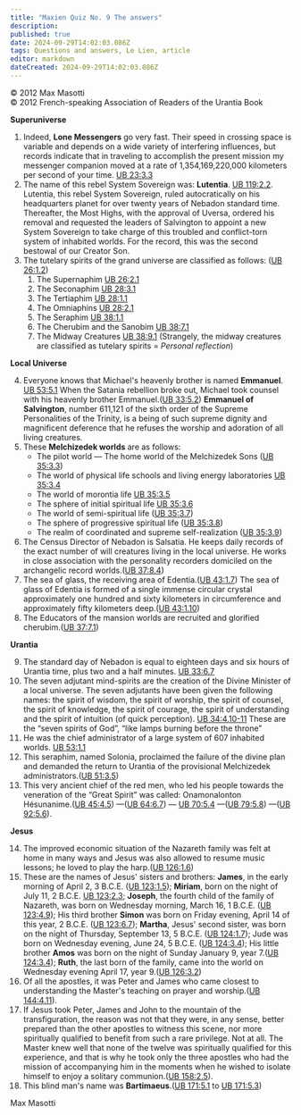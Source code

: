 ```yaml
---
title: "Maxien Quiz No. 9 The answers"
description: 
published: true
date: 2024-09-29T14:02:03.086Z
tags: Questions and answers, Le Lien, article
editor: markdown
dateCreated: 2024-09-29T14:02:03.086Z
---
```


<p class="v-card v-sheet theme--light grey lighten-3 px-2">© 2012 Max Masotti<br>© 2012 French-speaking Association of Readers of the Urantia Book</p>


**Superuniverse**

1. Indeed, **Lone Messengers** go very fast. Their speed in crossing space is variable and depends on a wide variety of interfering influences, but records indicate that in traveling to accomplish the present mission my messenger companion moved at a rate of 1,354,169,220,000 kilometers per second of your time. [UB 23:3.3](/en/The_Urantia_Book/23#p3_3)
2. The name of this rebel System Sovereign was: **Lutentia**. [UB 119:2.2](/en/The_Urantia_Book/119#p2_2). Lutentia, this rebel System Sovereign, ruled autocratically on his headquarters planet for over twenty years of Nebadon standard time. Thereafter, the Most Highs, with the approval of Uversa, ordered his removal and requested the leaders of Salvington to appoint a new System Sovereign to take charge of this troubled and conflict-torn system of inhabited worlds. For the record, this was the second bestowal of our Creator Son.
3. The tutelary spirits of the grand universe are classified as follows: ([UB 26:1.2](/en/The_Urantia_Book/26#p1_2))
	1. The Supernaphim [UB 26:2.1](/en/The_Urantia_Book/26#p2_1)
	2. The Seconaphim [UB 28:3.1](/en/The_Urantia_Book/28#p3_1)
	3. The Tertiaphim [UB 28:1.1](/en/The_Urantia_Book/28#p1_1)
	4. The Omniaphins [UB 28:2.1](/en/The_Urantia_Book/28#p2_1)
	5. The Seraphim [UB 38:1.1](/en/The_Urantia_Book/38#p1_1)
	6. The Cherubim and the Sanobim [UB 38:7.1](/en/The_Urantia_Book/38#p7_1)
	7. The Midway Creatures [UB 38:9.1](/en/The_Urantia_Book/38#p9_1) (Strangely, the midway creatures are classified as tutelary spirits = _Personal reflection_)

**Local Universe**

4. Everyone knows that Michael's heavenly brother is named **Emmanuel**. [UB 53:5.1](/en/The_Urantia_Book/53#p5_1) When the Satania rebellion broke out, Michael took counsel with his heavenly brother Emmanuel.([UB 33:5.2](/en/The_Urantia_Book/33#p5_2)) **Emmanuel of Salvington**, number 611,121 of the sixth order of the Supreme Personalities of the Trinity, is a being of such supreme dignity and magnificent deference that he refuses the worship and adoration of all living creatures.
5. These **Melchizedek worlds** are as follows:
	- The pilot world — The home world of the Melchizedek Sons ([UB 35:3.3](/en/The_Urantia_Book/35#p3_3))
	- The world of physical life schools and living energy laboratories [UB 35:3.4](/en/The_Urantia_Book/35#p3_4)
	- The world of morontia life [UB 35:3.5](/en/The_Urantia_Book/35#p3_5)
	- The sphere of initial spiritual life [UB 35:3.6](/en/The_Urantia_Book/35#p3_6)
	- The world of semi-spiritual life ([UB 35:3.7](/en/The_Urantia_Book/35#p3_7))
	- The sphere of progressive spiritual life ([UB 35:3.8](/en/The_Urantia_Book/35#p3_8))
	- The realm of coordinated and supreme self-realization ([UB 35:3.9](/en/The_Urantia_Book/35#p3_9))
6. The Census Director of Nebadon is Salsatia. He keeps daily records of the exact number of will creatures living in the local universe. He works in close association with the personality recorders domiciled on the archangelic record worlds.([UB 37:8.4](/en/The_Urantia_Book/37#p8_4))
7. The sea of glass, the receiving area of Edentia.([UB 43:1.7](/en/The_Urantia_Book/43#p1_7)) The sea of glass of Edentia is formed of a single immense circular crystal approximately one hundred and sixty kilometers in circumference and approximately fifty kilometers deep.([UB 43:1.10](/en/The_Urantia_Book/43#p1_10))
8. The Educators of the mansion worlds are recruited and glorified cherubim.([UB 37:7.1](/en/The_Urantia_Book/37#p7_1))

**Urantia**

9. The standard day of Nebadon is equal to eighteen days and six hours of Urantia time, plus two and a half minutes. [UB 33:6.7](/en/The_Urantia_Book/33#p6_7)
10. The seven adjutant mind-spirits are the creation of the Divine Minister of a local universe. The seven adjutants have been given the following names: the spirit of wisdom, the spirit of worship, the spirit of counsel, the spirit of knowledge, the spirit of courage, the spirit of understanding and the spirit of intuition (of quick perception). [UB 34:4.10-11](/en/The_Urantia_Book/34#p4_10) These are the “seven spirits of God”, “like lamps burning before the throne”
11. He was the chief administrator of a large system of 607 inhabited worlds. [UB 53:1.1](/en/The_Urantia_Book/53#p1_1)
12. This seraphim, named Solonia, proclaimed the failure of the divine plan and demanded the return to Urantia of the provisional Melchizedek administrators.([UB 51:3.5](/en/The_Urantia_Book/51#p3_5))
13. This very ancient chief of the red men, who led his people towards the veneration of the “Great Spirit” was called: Onamonalonton Hésunanime.([UB 45:4.5](/en/The_Urantia_Book/45#p4_5)) —([UB 64:6.7](/en/The_Urantia_Book/64#p6_7)) — [UB 70:5.4](/en/The_Urantia_Book/70#p5_4) —([UB 79:5.8](/en/The_Urantia_Book/79#p5_8)) —([UB 92:5.6](/en/The_Urantia_Book/92#p5_6)).

**Jesus**

14. The improved economic situation of the Nazareth family was felt at home in many ways and Jesus was also allowed to resume music lessons; he loved to play the harp.([UB 126:1.6](/en/The_Urantia_Book/126#p1_6))
15. These are the names of Jesus' sisters and brothers: **James**, in the early morning of April 2, 3 B.C.E. ([UB 123:1.5](/en/The_Urantia_Book/123#p1_5)); **Miriam**, born on the night of July 11, 2 B.C.E. [UB 123:2.3](/en/The_Urantia_Book/123#p2_3); **Joseph**, the fourth child of the family of Nazareth, was born on Wednesday morning, March 16, 1 B.C.E. ([UB 123:4.9](/en/The_Urantia_Book/123#p4_9)); His third brother **Simon** was born on Friday evening, April 14 of this year, 2 B.C.E. ([UB 123:6.7](/en/The_Urantia_Book/123#p6_7)); **Martha**, Jesus' second sister, was born on the night of Thursday, September 13, 5 B.C.E. ([UB 124:1.7](/en/The_Urantia_Book/124#p1_7)); Jude was born on Wednesday evening, June 24, 5 B.C.E. ([UB 124:3.4](/en/The_Urantia_Book/124#p3_4)); His little brother **Amos** was born on the night of Sunday January 9, year 7.([UB 124:3.4](/en/The_Urantia_Book/124#p3_4)); **Ruth**, the last born of the family, came into the world on Wednesday evening April 17, year 9.([UB 126:3.2](/en/The_Urantia_Book/126#p3_2))
16. Of all the apostles, it was Peter and James who came closest to understanding the Master's teaching on prayer and worship.([UB 144:4.11](/en/The_Urantia_Book/144#p4_11)).
17. If Jesus took Peter, James and John to the mountain of the transfiguration, the reason was not that they were, in any sense, better prepared than the other apostles to witness this scene, nor more spiritually qualified to benefit from such a rare privilege. Not at all. The Master knew well that none of the twelve was spiritually qualified for this experience, and that is why he took only the three apostles who had the mission of accompanying him in the moments when he wished to isolate himself to enjoy a solitary communion.([UB 158:2.5](/en/The_Urantia_Book/158#p2_5)).
18. This blind man's name was **Bartimaeus**.([UB 171:5.1](/en/The_Urantia_Book/171#p5_1) to [UB 171:5.3](/en/The_Urantia_Book/171#p5_3))

Max Masotti

